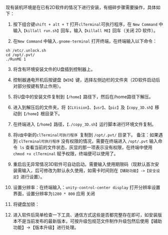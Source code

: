 现有装机环境是在已有2D软件的情况下进行安装，有细碎步骤需要操作，具体如下：

1.	按下组合键`shift + alt + T` 打开`clTerminal`可执行程序，在 `New Command`  中输入`【killall run.sh】`回车，输入`【killall ME】`回车（关闭 2D 软件）。

2.	在`New Command` 中输入`.gnome-terminal` 打开终端，在终端输入以下命令：

```shell
sh /etc/.unlock.sh
cd /opt/.pvt/
./RunME 1
```
3.	将含有环境安装文件的U盘插到控制器上。

4.	控制器通电开机后按键盘`【WIN】`键，选择左侧边栏的文件夹（2D软件启动后对部分按键有禁止作用）。

5.	将U盘中的安装文件复制到`【/home】`路径下，然后在/home路径下解压。

6.	进入到解压后的文件夹，将`【CLVision】`、`【usr】`、`【pic】`及`【copy_3D.sh】`移动到`【/home】`根目录下。

7.	在终端进入`【/home】`路径，`【./copy_3D.sh】`运行脚本进行环境文件复制。

8.	将`U盘`中新的`clTerminal可执行程序 `复制到 `/opt/.pvt/` 目录下。
备注：如果遇到 `clTerminal可执行程序` 没有权限的情况，需要在终端进入 `/opt/.pvt` 输入命令` ls` 查看当前的文件状态，灰显的那一项表示没有权限，在终端中使用 `chmod +x clTerminal` 赋予权限，终端便可以使用了。

9.	重启后无异常情况3D软件可自动启动。需要输入使用期限码（现默认首次安装需输入，后可修改为默认永久使用，如需卡时间则在`【辅助功能】->【安全设定】`进行设置）。

10.	设置分辨率：在终端输入：`unity-control-center display`  打开分辨率设置界面，设置分辨率为`1280 * 800` 应用 关闭

11.	将键盘加锁：

12.	进入软件后简单检查一下工具、通信方式这些是否都完整存在即可，如安装版本不是当前发布的最新版本，可按升级包规范文件制作升级包然后使用【辅助功能】->【版本升级】进行处理。

